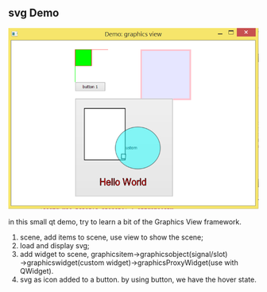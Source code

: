 
svg Demo 
---- 

![Screen Shot](svgDemo_screenShot.PNG "output") 
                                                                                    
in this small qt demo, try to learn a bit of the Graphics View framework.                
1. scene, add items to scene, use view to show the scene;                 
2. load and display svg;                                             
3. add widget to scene, graphicsitem->graphicsobject(signal/slot)                     
   ->graphicswidget(custom widget)->graphicsProxyWidget(use with QWidget).           
4. svg as icon added to a button. by using button, we have the hover state.             
